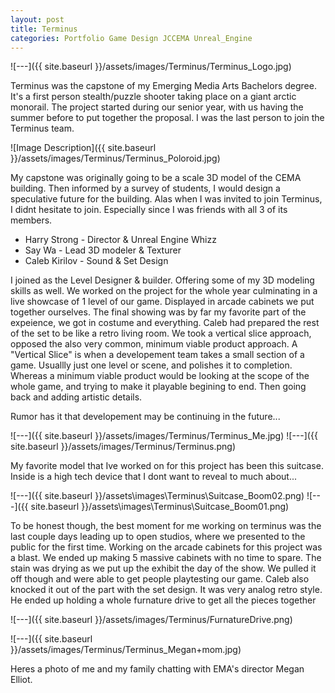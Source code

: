 ```yaml
---
layout: post
title: Terminus
categories: Portfolio Game Design JCCEMA Unreal_Engine
---
```

![---]({{ site.baseurl }}/assets/images/Terminus/Terminus_Logo.jpg)


Terminus was the capstone of my Emerging Media Arts Bachelors degree. It's a first person stealth/puzzle shooter taking place on a giant arctic monorail. The project started during our senior year, with us having the summer before to put together the proposal.
I was the last person to join the Terminus team. 

![Image Description]({{ site.baseurl }}/assets/images/Terminus/Terminus_Poloroid.jpg)

My capstone was originally going to be a scale 3D model of the CEMA building. Then informed by a survey of students, I would design a speculative future for the building. Alas when I was invited to join Terminus, I didnt hesitate to join. Especially since I was friends with all 3 of its members. 

 - Harry Strong  - Director & Unreal Engine Whizz
 - Say Wa        - Lead 3D modeler & Texturer
 - Caleb Kirilov - Sound & Set Design

I joined as the Level Designer & builder. Offering some of my 3D modeling skills as well.
We worked on the project for the whole year culminating in a live showcase of 1 level of our game. Displayed in arcade cabinets we put together ourselves. The final showing was by far my favorite part of the expeience, we got in costume and everything. Caleb had prepared the rest of the set to be like a retro living room. 
We took a vertical slice approach, opposed the also very common, minimum viable product approach. A "Vertical Slice" is when a developement team takes a small section of a game. Usuallly just one level or scene, and polishes it to completion.
Whereas a minimum viable product would be looking at the scope of the whole game, and trying to make it playable begining to end. Then going back and adding artistic details.

Rumor has it that developement may be continuing in the future...

![---]({{ site.baseurl }}/assets/images/Terminus/Terminus_Me.jpg)
![---]({{ site.baseurl }}/assets/images/Terminus/Terminus.png)

My favorite model that Ive worked on for this project has been this suitcase. Inside is a high tech device that I dont want to reveal to much about...

![---]({{ site.baseurl }}/assets\images\Terminus\Suitcase_Boom02.png)
![---]({{ site.baseurl }}/assets\images\Terminus\Suitcase_Boom01.png)

To be honest though, the best moment for me working on terminus was the last couple days leading up to open studios, where we presented to the public for the first time. Working on the arcade cabinets for this project was a blast. We ended up making 5 massive cabinets with no time to spare. The stain was drying as we put up the exhibit the day of the show. We pulled it off though and were able to get people playtesting our game. Caleb also knocked it out of the part with the set design. It was very analog retro style. He ended up holding a whole furnature drive to get all the pieces together


![---]({{ site.baseurl }}/assets/images/Terminus/FurnatureDrive.png)

![---]({{ site.baseurl }}/assets/images/Terminus/Terminus_Megan+mom.jpg)

Heres a photo of me and my family chatting with EMA's director Megan Elliot.